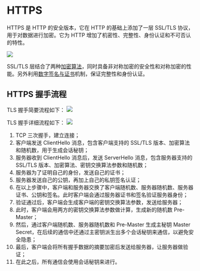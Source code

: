 # HTTPS

HTTPS 是 HTTP 的安全版本，它在 HTTP 的基础上添加了一层 SSL/TLS 协议，用于对数据进行加密。它为 HTTP 增加了机密性、完整性、身份认证和不可否认的特性。

![](https://blog-pic-1251295613.cos.ap-guangzhou.myqcloud.com/1692787929.2982779SmartPic.png)

SSL/TLS 层结合了两种[加密算法](../../安全/加密算法.md)，同时具备非对称加密的安全性和对称加密的性能。另外利用[数字签名与证书](../../安全/数字签名与证书.md)机制，保证完整性和身份认证。

## HTTPS 握手流程

TLS 握手简要流程如下：
![](https://blog-pic-1251295613.cos.ap-guangzhou.myqcloud.com/1692787954.046357SmartPic.png)

TLS 握手详细流程如下：
![](https://blog-pic-1251295613.cos.ap-guangzhou.myqcloud.com/1692787970.0251882SmartPic.png)

1. TCP 三次握手，建立连接；
2. 客户端发送 ClientHello 消息，包含客户端支持的 SSL/TLS 版本、加密算法和随机数，用于生成会话秘钥；
3. 服务器收到 ClientHello 消息后，发送 ServerHello 消息，包含服务器支持的 SSL/TLS 版本、加密算法、密钥交换算法参数和随机数；
4. 服务器为了证明自己的身份，发送自己的证书；
5. 服务器发送自己的公钥，再加上自己的私钥签名认证；
6. 在以上步骤中，客户端和服务器交换了客户端随机数、服务器随机数、服务器证书、公钥和签名。此时客户端会通过服务器证书和签名验证服务器身份；
7. 验证通过后，客户端会生成客户端的密钥交换算法参数，发送给服务器；
8. 此时，客户端会用两方的密钥交换算法参数做计算，生成新的随机数 Pre-Master；
9. 然后，通过客户端随机数、服务器随机数和 Pre-Master 生成主秘钥 Master Secret，在后续的通信中还通过主密钥派生出多个会话秘钥来通信，以避免安全隐患；
10. 最后，客户端会将所有握手数据的摘要加密后发送给服务器，让服务器做验证；
11. 在此之后，所有通信会使用会话秘钥来进行。
